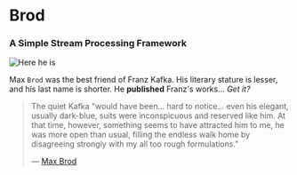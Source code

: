 # Brod
### A Simple Stream Processing Framework

![Here he is](https://upload.wikimedia.org/wikipedia/commons/6/66/Max_Brod_v_roce_1914.jpg)

Max `Brod` was the best friend of Franz Kafka. His literary stature is lesser,
and his last name is shorter. He __published__ Franz's works... _Get it?_

> The quiet Kafka "would have been... hard to notice... even his elegant,
> usually dark-blue, suits were inconspicuous and reserved like him. At that
> time, however, something seems to have attracted him to me, he was more open
> than usual, filling the endless walk home by disagreeing strongly with my all
> too rough formulations."
>
> — [Max Brod](https://en.wikipedia.org/wiki/Max_Brod#cite_note-4)
